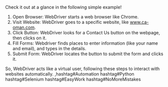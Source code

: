 Check it out at a glance in the following simple example!
1. Open Browser: WebDriver starts a web browser like Chrome.
2. Visit Website: WebDriver goes to a specific website, like www.ca-oman.com.
3. Click Button: WebDriver looks for a Contact Us button on the webpage, then clicks on it.
4. Fill Forms: Webdriver finds places to enter information (like your name and email), and types in the details.
5. Submit Form: WebDriver locates the button to submit the form and clicks it.

So, WebDriver acts like a virtual user, following these steps to interact with websites automatically.
,hashtag#Automation hashtag#Python hashtag#Selenium hashtag#EasyWork hashtag#NoMoreMistakes
